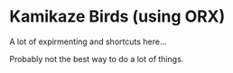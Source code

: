# Kamikaze Birds (using ORX)

A lot of expirmenting and shortcuts here...

Probably not the best way to do a lot of things.
